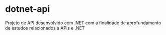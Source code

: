# dotnet-api
Projeto de API desenvolvido com .NET com a finalidade de aprofundamento de estudos relacionados a APIs e .NET

